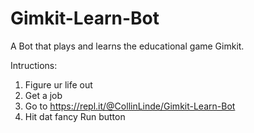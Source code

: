 # Gimkit-Learn-Bot
A Bot that plays and learns the educational game Gimkit.


Intructions: 

1) Figure ur life out
2) Get a job
3) Go to https://repl.it/@CollinLinde/Gimkit-Learn-Bot
4) Hit dat fancy Run button